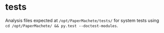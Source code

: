 # tests

Analysis files expected at `/opt/PaperMachete/tests/` for system tests using `cd /opt/PaperMachete/ && py.test --doctest-modules`.